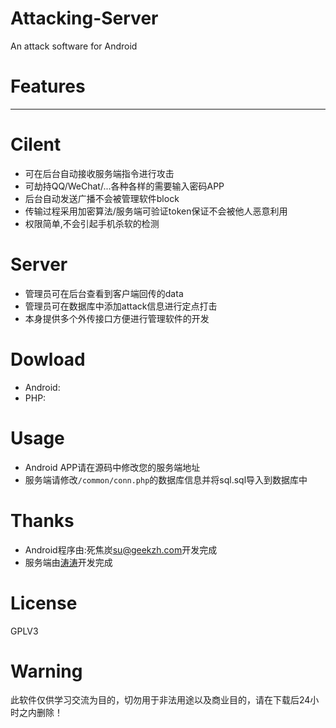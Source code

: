 Attacking-Server
==
An attack software for Android 

Features
==
---
Cilent
===
+ 可在后台自动接收服务端指令进行攻击
+ 可劫持QQ/WeChat/...各种各样的需要输入密码APP
+ 后台自动发送广播不会被管理软件block
+ 传输过程采用加密算法/服务端可验证token保证不会被他人恶意利用
+ 权限简单,不会引起手机杀软的检测

Server
===
+ 管理员可在后台查看到客户端回传的data
+ 管理员可在数据库中添加attack信息进行定点打击
+ 本身提供多个外传接口方便进行管理软件的开发

Dowload
==
+ Android:
+ PHP:

Usage
==
+ Android APP请在源码中修改您的服务端地址
+ 服务端请修改```/common/conn.php```的数据库信息并将sql.sql导入到数据库中

Thanks
==
+ Android程序由:死焦炭<su@geekzh.com>开发完成
+ 服务端由[涛涛](https://www.liujiantao.me)开发完成

License
==
GPLV3

Warning
==
此软件仅供学习交流为目的，切勿用于非法用途以及商业目的，请在下载后24小时之内删除！